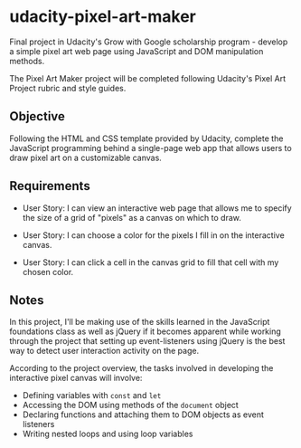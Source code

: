 # udacity-pixel-art-maker
Final project in Udacity's Grow with Google scholarship program - develop a simple pixel art web page using JavaScript and DOM manipulation methods.

The Pixel Art Maker project will be completed following Udacity's Pixel Art Project rubric and style guides.

## Objective

Following the HTML and CSS template provided by Udacity, complete the JavaScript programming behind a single-page web app that allows users to draw pixel art on a customizable canvas.

## Requirements

* User Story: I can view an interactive web page that allows me to specify the size of a grid of "pixels" as a canvas on which to draw.

* User Story: I can choose a color for the pixels I fill in on the interactive canvas.

* User Story: I can click a cell in the canvas grid to fill that cell with my chosen color.

## Notes

In this project, I'll be making use of the skills learned in the JavaScript foundations class as well as jQuery if it becomes apparent while working through the project that setting up event-listeners using jQuery is the best way to detect user interaction activity on the page.

According to the project overview, the tasks involved in developing the interactive pixel canvas will involve:
* Defining variables with `const` and `let`
* Accessing the DOM using methods of the `document` object
* Declaring functions and attaching them to DOM objects as event listeners
* Writing nested loops and using loop variables
